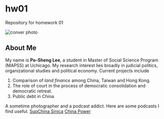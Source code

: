 # hw01
Repository for homework 01

![conver photo](https://github.com/lpstntw/hw01/blob/master/20170701-DSC_0372%202.jpg)

## About Me
My name is **Po-Sheng Lee**, a student in Master of Social Science Program (MAPSS) at Uchicago. My research interest lies broadly in judicial politics, organizational studies and political economy. 
Current projects include 
1. Comparison of *land finance* among China, Taiwan and Hong Kong.
2. The role of court in the process of democratic consolidation and democratic retreat.
3. Public debt in China

A sometime photographer and a podcast addict. Here are some podcasts I find useful.
[SupChina Sinica](https://supchina.com/category/podcast/)
[China Power](https://chinapower.csis.org/podcasts/)